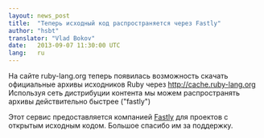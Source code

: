 ```yaml
---
layout: news_post
title:  "Теперь исходный код распространяется через Fastly"
author: "hsbt"
translator: "Vlad Bokov"
date:   2013-09-07 11:30:00 UTC
lang:   ru
---
```


На сайте ruby-lang.org теперь появилась возможность скачать официальные
архивы исходников Ruby через http://cache.ruby-lang.org
Используя сеть дистрибуции контента мы можем распространять архивы
действительно быстрее ("fastly")

Этот сервис предоставляется компанией [Fastly][1]
для проектов с открытым исходным кодом.
Большое спасибо им за поддержку.

[1]: http://www.fastly.com
